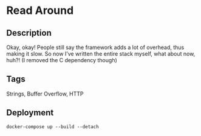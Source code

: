 # Read Around

## Description

Okay, okay! People still say the framework adds a lot of overhead, thus making it slow. So now I’ve written the entire stack myself, what about now, huh?! (I removed the C dependency though)

## Tags

Strings, Buffer Overflow, HTTP

## Deployment

```
docker-compose up --build --detach
```
